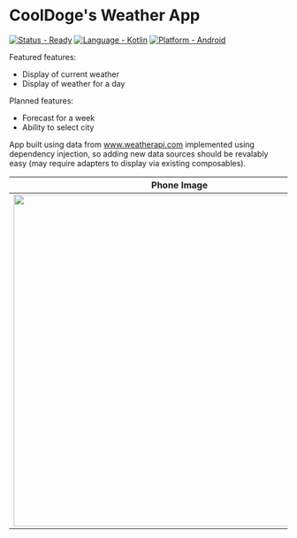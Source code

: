 # CoolDoge's Weather App
[![Status - Ready](https://img.shields.io/badge/Status-InProgress-ffff11)]()
[![Language - Kotlin](https://img.shields.io/badge/Language-Kotlin-2ea44f?logo=Kotlin)](https://)
[![Platform - Android](https://img.shields.io/badge/Platform-Android-2ea44f?logo=Android)](https://)


Featured features:
- Display of current weather
- Display of weather for a day

Planned features:
- Forecast for a week
- Ability to select city

App built using data from www.weatherapi.com implemented using dependency injection, so adding new data sources should be revalably easy (may require adapters to display via existing composables).


| Phone Image |
|:----------:|
| <img src="https://github.com/Co0lDoge/ColdWeather/assets/89445763/d17d38ce-a130-447c-9015-901dc3998dc3" height="600" /> | 
